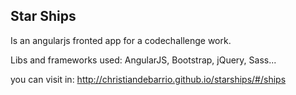 ## Star Ships

Is an angularjs fronted app for a codechallenge work.

Libs and frameworks used: AngularJS, Bootstrap, jQuery, Sass...

you can visit in: http://christiandebarrio.github.io/starships/#/ships
